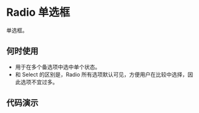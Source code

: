# Radio 单选框


单选框。

## 何时使用

- 用于在多个备选项中选中单个状态。
- 和 Select 的区别是，Radio 所有选项默认可见，方便用户在比较中选择，因此选项不宜过多。

## 代码演示

<br />

<demo title="选择框" id="components-radio-demo-basic" src="./example/basic.vue" desc="默认为水平分割线，可在中间加入文字。"></demo>


<demo title="不可用" id="components-radio-demo-disabled" src="./example/disabled.vue" desc="Radio 不可用。"></demo>


<demo title="单选组合" id="components-radio-demo-group" src="./example/group.vue" desc="一组互斥的 Radio 配合使用。"></demo>


<demo title="单选组合" id="components-radio-demo-group-vertical" src="./example/group-vertical.vue" desc="一组互斥的 Radio 配合使用。"></demo>

